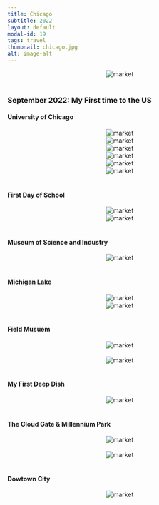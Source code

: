 ```yaml
---
title: Chicago
subtitle: 2022
layout: default
modal-id: 19
tags: travel
thumbnail: chicago.jpg
alt: image-alt
---
```

<html>
<head>
    <meta name="viewport" content="width=device-width, initial-scale=1.0">
    <style>
        .gdrive-container {
        position: relative;
        width: 100%;
        height: 0;
        padding-bottom: 56.25%; /* Aspect ratio 16:9 */
        }
        .gdrive-container iframe {
            position: absolute;
            top: 0;
            left: 0;
            width: 100%;
            height: 100%;
        }
    </style>
</head>
<body>
    <div style="text-align: center;">
        <img src="img/blog/chicago.jpg" alt="market" style="max-width: 100%; height: auto;">
    </div>
    <br>
    <h3>September 2022: My First time to the US</h3>
    <h4>University of Chicago</h4>
    <div style="text-align: center;">
        <img src="img/blog/chicago/campus2.jpg" alt="market" style="max-width: 80%; height: auto;">
    </div>
    <div style="text-align: center;">
        <img src="img/blog/chicago/campus3.jpg" alt="market" style="max-width: 80%; height: auto;">
    </div>
    <div style="text-align: center;">
        <img src="img/blog/chicago/campus4.jpg" alt="market" style="max-width: 100%; height: auto;">
    </div>
    <div style="text-align: center;">
        <img src="img/blog/chicago/econ.jpg" alt="market" style="max-width: 100%; height: auto;">
    </div>
    <div style="text-align: center;">
        <img src="img/blog/chicago/keller.jpg" alt="market" style="max-width: 100%; height: auto;">
    </div>
    <div style="text-align: center;">
        <img src="img/blog/chicago/card.jpg" alt="market" style="max-width: 80%; height: auto;">
    </div>
    <br>
    <h4>First Day of School</h4>
    <div style="text-align: center;">
        <img src="img/blog/chicago/school0.jpg" alt="market" style="max-width: 80%; height: auto;">
    </div>
    <div style="text-align: center;">
        <img src="img/blog/chicago/school.jpg" alt="market" style="max-width: 80%; height: auto;">
    </div>
    <br>
    <h4>Museum of Science and Industry</h4>
    <div style="text-align: center;">
        <img src="img/blog/chicago/science.jpg" alt="market" style="max-width: 100%; height: auto;">
    </div>
    <br>
    <h4>Michigan Lake</h4>
    <div style="text-align: center;">
        <img src="img/blog/chicago/lake.jpg" alt="market" style="max-width: 100%; height: auto;">
    </div>
    <div style="text-align: center;">
        <img src="img/blog/chicago/lake3.jpg" alt="market" style="max-width: 80%; height: auto;">
    </div>
    <br>
    <h4>Field Musuem</h4>
    <div style="text-align: center;">
        <img src="img/blog/chicago/field.jpg" alt="market" style="max-width: 100%; height: auto;">
    </div>
    <br>
    <div style="text-align: center;">
        <img src="img/blog/chicago/field2.jpg" alt="market" style="max-width: 100%; height: auto;">
    </div>
    <br>
    <h4>My First Deep Dish</h4>
    <div style="text-align: center;">
        <img src="img/blog/chicago/deep.jpg" alt="market" style="max-width: 80%; height: auto;">
    </div>
    <br>
    <h4>The Cloud Gate & Millennium Park</h4>
    <div style="text-align: center;">
        <img src="img/blog/chicago/bean.jpg" alt="market" style="max-width: 100%; height: auto;">
    </div>
    <br>
    <div style="text-align: center;">
        <img src="img/blog/chicago/park.jpg" alt="market" style="max-width: 80%; height: auto;">
    </div>
    <br>
    <h4>Dowtown City</h4>
    <div style="text-align: center;">
        <img src="img/blog/chicago/city.jpg" alt="market" style="max-width: 80%; height: auto;">
    </div>
    <br>

</body>
</html>

